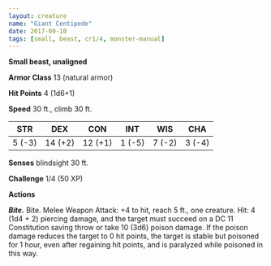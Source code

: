 ```yaml
---
layout: creature
name: "Giant Centipede"
date: 2017-09-10
tags: [small, beast, cr1/4, monster-manual]
---
```


**Small beast, unaligned**

**Armor Class** 13 (natural armor)

**Hit Points** 4 (1d6+1)

**Speed** 30 ft., climb 30 ft.

|   STR   |   DEX   |   CON   |   INT   |   WIS   |   CHA   |
|:-----:|:-----:|:-----:|:-----:|:-----:|:-----:|
| 5 (-3) | 14 (+2) | 12 (+1) | 1 (-5) | 7 (-2) | 3 (-4) |

**Senses** blindsight 30 ft.

**Challenge** 1/4 (50 XP)

**Actions**

***Bite.*** Bite. Melee Weapon Attack: +4 to hit, reach 5 ft., one creature. Hit: 4 (1d4 + 2) piercing damage, and the target must succeed on a DC 11 Constitution saving throw or take 10 (3d6) poison damage. If the poison damage reduces the target to 0 hit points, the target is stable but poisoned for 1 hour, even after regaining hit points, and is paralyzed while poisoned in this way.

